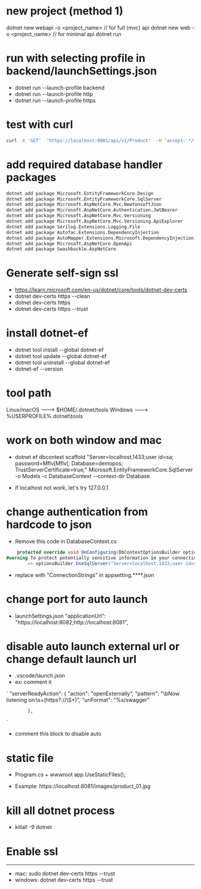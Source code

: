 # new project (method 1)

dotnet new webapi -o <project_name> // for full (mvc) api
dotnet new web -o <project_name> // for minimal api
dotnet run

# run with selecting profile in backend/launchSettings.json

- dotnet run --launch-profile backend
- dotnet run --launch-profile http
- dotnet run --launch-profile https

# test with curl

```bash
curl -X 'GET'  'https://localhost:8081/api/v1/Product'  -H 'accept: */*' \\n-H 'Authorization: Bearer eyJhbGciOiJIUzI1NiIsInR5cCI6IkpXVCJ9.eyJzdWIiOiJGb3IgVGVzdGluZyIsImlkIjoiNSIsInVzZXJuYW1lIjoidXNlcjEiLCJodHRwOi8vc2NoZW1hcy5taWNyb3NvZnQuY29tL3dzLzIwMDgvMDYvaWRlbnRpdHkvY2xhaW1zL3JvbGUiOiJDYXNoaWVyIiwiZXhwIjoxNjk1NDUwNjk5LCJpc3MiOiJDb2RlTW9iaWxlcyBMdGQiLCJhdWQiOiJodHRwOi8vY29kZW1vYmlsZXMuY29tIn0.wJro1wiYUOMqnZpdaePCr93cll7H7UQzJNd1zkr-06E' | jq
```

# add required database handler packages

```bash
dotnet add package Microsoft.EntityFrameworkCore.Design
dotnet add package Microsoft.EntityFrameworkCore.SqlServer
dotnet add package Microsoft.AspNetCore.Mvc.NewtonsoftJson
dotnet add package Microsoft.AspNetCore.Authentication.JwtBearer
dotnet add package Microsoft.AspNetCore.Mvc.Versioning
dotnet add package Microsoft.AspNetCore.Mvc.Versioning.ApiExplorer
dotnet add package Serilog.Extensions.Logging.File
dotnet add package Autofac.Extensions.DependencyInjection
dotnet add package AutoMapper.Extensions.Microsoft.DependencyInjection
dotnet add package Microsoft.AspNetCore.OpenApi
dotnet add package Swashbuckle.AspNetCore
```

# Generate self-sign ssl

- https://learn.microsoft.com/en-us/dotnet/core/tools/dotnet-dev-certs
- dotnet dev-certs https --clean
- dotnet dev-certs https
- dotnet dev-certs https --trust

# install dotnet-ef

- dotnet tool install --global dotnet-ef
- dotnet tool update --global dotnet-ef
- dotnet tool uninstall --global dotnet-ef
- dotnet-ef --version

# tool path

Linux/macOS ---> $HOME/.dotnet/tools
Windows ---> %USERPROFILE%\.dotnet\tools

# work on both window and mac

- dotnet ef dbcontext scaffold "Server=localhost,1433;user id=sa; password=Mflv[Mflv[; Database=demopos; TrustServerCertificate=true;" Microsoft.EntityFrameworkCore.SqlServer -o Models -c DatabaseContext --context-dir Database

- if localhost not work, let's try 127.0.0.1

# change authentication from hardcode to json

- Remove this code in DatabaseContext.cs

```cs
    protected override void OnConfiguring(DbContextOptionsBuilder optionsBuilder)
#warning To protect potentially sensitive information in your connection string, you should move it out of source code. You can avoid scaffolding the connection string by using the Name= syntax to read it from configuration - see https://go.microsoft.com/fwlink/?linkid=2131148. For more guidance on storing connection strings, see http://go.microsoft.com/fwlink/?LinkId=723263.
        => optionsBuilder.UseSqlServer("Server=localhost,1433;user id=sa; password=Mflv[Mflv[; Database=demopos; Trust Server Certificate=true;");
```

- replace with "ConnectionStrings" in appsetting.\*\*\*\*.json

# change port for auto launch

- launchSettings.json
  "applicationUrl": "https://localhost:8082;http://localhost:8081",

# disable auto launch external url or change default launch url

- .vscode/launch.json
- ex: comment it

`
"serverReadyAction": {
"action": "openExternally",
"pattern": "\\bNow listening on:\\s+(https?://\\S+)",
"uriFormat": "%s/swagger"

            },

`

- comment this block to disable auto

# static file

- Program.cs + wwwroot
  app.UseStaticFiles();

- Example: https://localhost:8081/images/product_01.jpg

# kill all dotnet process

- killall -9 dotnet

# Enable ssl

---

- mac: sudo dotnet dev-certs https --trust
- windows: dotnet dev-certs https --trust
